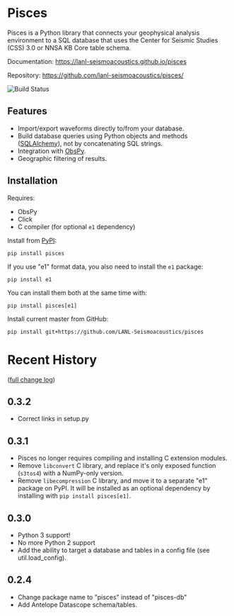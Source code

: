 # Pisces

Pisces is a Python library that connects your geophysical analysis environment
to a SQL database that uses the Center for Seismic Studies (CSS) 3.0 or NNSA KB
Core table schema.

Documentation: <https://lanl-seismoacoustics.github.io/pisces>

Repository: <https://github.com/lanl-seismoacoustics/pisces/>

![Build Status](https://github.com/LANL-Seismoacoustics/pisces/workflows/Python%20package/badge.svg?branch=master)


## Features

* Import/export waveforms directly to/from your database.  
* Build database queries using Python objects and methods
    ([SQLAlchemy](http:/www.sqlalchemy.org)), not by concatenating SQL strings.
* Integration with [ObsPy](http://www.obspy.org).
* Geographic filtering of results.


## Installation

Requires:

* ObsPy
* Click
* C compiler (for optional `e1` dependency)

Install from [PyPI](https://pypi.python.org/pypi):

```
pip install pisces
```

If you use "e1" format data, you also need to install the `e1` package:

```
pip install e1
```

You can install them both at the same time with:

```
pip install pisces[e1]
```


Install current master from GitHub:

```
pip install git+https://github.com/LANL-Seismoacoustics/pisces
```

# Recent History 

([full change log](CHANGELOG.md))

## 0.3.2

* Correct links in setup.py

## 0.3.1

* Pisces no longer requires compiling and installing C extension modules.
* Remove `libconvert` C library, and replace it's only exposed function (`s3tos4`)
  with a NumPy-only version.
* Remove `libecompression` C library, and move it to a separate "e1" package on PyPI.
  It will be installed as an optional dependency by installing with `pip install pisces[e1]`.

## 0.3.0

* Python 3 support!
* No more Python 2 support
* Add the ability to target a database and tables in a config file (see util.load_config).


## 0.2.4

* Change package name to "pisces" instead of "pisces-db"
* Add Antelope Datascope schema/tables.
